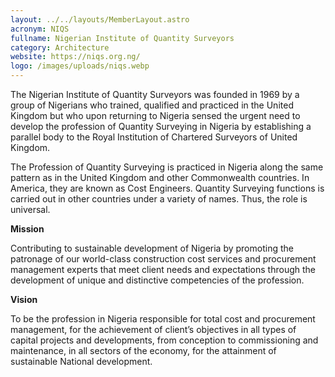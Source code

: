 ```yaml
---
layout: ../../layouts/MemberLayout.astro
acronym: NIQS
fullname: Nigerian Institute of Quantity Surveyors
category: Architecture
website: https://niqs.org.ng/
logo: /images/uploads/niqs.webp
---
```

The Nigerian Institute of Quantity Surveyors was founded in 1969 by a group of Nigerians who trained, qualified and practiced in the United Kingdom but who upon returning to Nigeria sensed the urgent need to develop the profession of Quantity Surveying in Nigeria by establishing a parallel body to the Royal Institution of Chartered Surveyors of United Kingdom.





The Profession of Quantity Surveying is practiced in Nigeria along the same pattern as in the United Kingdom and other Commonwealth countries. In America, they are known as Cost Engineers. Quantity Surveying functions is carried out in other countries under a variety of names. Thus, the role is universal.





**Mission** 

Contributing to sustainable development of Nigeria by promoting the patronage of our world-class construction cost services and procurement management experts that meet client needs and expectations through the development of unique and distinctive competencies of the profession.





**Vision**

To be the profession in Nigeria responsible for total cost and procurement management, for the achievement of client’s objectives in all types of capital projects and developments, from conception to commissioning and maintenance, in all sectors of the economy, for the attainment of sustainable National development.





